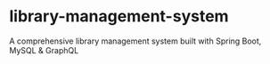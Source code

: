 # library-management-system
 A comprehensive library management system built with Spring Boot, MySQL &amp; GraphQL
